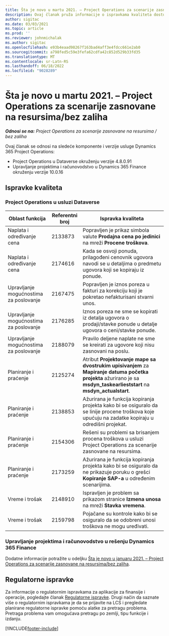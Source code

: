```yaml
---
title: Šta je novo u martu 2021. – Project Operations za scenarije zasnovane na resursima/bez zaliha
description: Ovaj članak pruža informacije o ispravkama kvaliteta dostupnim u izdanju usluge Project Operations za mart 2021. za scenarije zasnovane na resursima/bez zaliha.
author: sigitac
ms.date: 03/03/2021
ms.topic: article
ms.prod: ''
ms.reviewer: johnmichalak
ms.author: sigitac
ms.openlocfilehash: e93b4eaad98267f163bad4aff3e4fdcc661e2ab0
ms.sourcegitcommit: a798fed5c59e3fefa62cdfa42c852d529b33fd35
ms.translationtype: MT
ms.contentlocale: sr-Latn-RS
ms.lasthandoff: 06/18/2022
ms.locfileid: "9028289"
---
```

# <a name="whats-new-march-2021---project-operations-for-resourcenon-stocked-based-scenarios"></a>Šta je novo u martu 2021. – Project Operations za scenarije zasnovane na resursima/bez zaliha

_**Odnosi se na:** Project Operations za scenarije zasnovane na resursima / bez zaliha_

Ovaj članak se odnosi na sledeće komponente i verzije usluge Dynamics 365 Project Operations:

- Project Operations u Dataverse okruženju verzije 4.8.0.91 
- Upravljanje projektima i računovodstvo u Dynamics 365 Finance okruženju verzije 10.0.16 

## <a name="quality-updates"></a>Ispravke kvaliteta

### <a name="project-operations-on-dataverse"></a>Project Operations u usluzi Dataverse


| **Oblast funkcija** | **Referentni broj** | **Ispravka kvaliteta** |
| --- | --- | --- |
| Naplata i određivanje cena | 2133873 | Popravljen je prikaz simbola valute **Prodajna cena po jedinici** na mreži **Procene troškova**. |
| Naplata i određivanje cena | 2174616 | Kada se osvoji ponuda, prilagođeni cenovnik ugovora navodi se u detaljima o predmetu ugovora koji se kopiraju iz ponude. |
| Upravljanje mogućnostima za poslovanje | 2167475 | Popravljen je iznos poreza u fakturi za korekciju koji je pokretao nefakturisani stvarni unos. |
| Upravljanje mogućnostima za poslovanje | 2176285 | Iznos poreza ne sme se kopirati iz detalja ugovora o prodaji/stavke ponude u detalje ugovora o ceni/stavke ponude. |
| Upravljanje mogućnostima za poslovanje | 2188079 | Pravilo deljene naplate ne sme se kreirati za ugovore koji nisu zasnovani na poslu. |
| Planiranje i praćenje | 2125274 | Atribut **Projektovanje mape sa dvostrukim upisivanjem** za **Mapiranje datuma početka projekta** ažurirano je sa **msdyn\_taskearlieststart** na **msdyn\_actualstart**. |
| Planiranje i praćenje | 2138853 | Ažurirana je funkcija kopiranja projekta kako bi se osiguralo da se linije procene troškova koje upućuju na zadatke kopiraju u odredišni projekat. |
| Planiranje i praćenje | 2154306 | Rešeni su problemi sa brisanjem procena troškova u usluzi Project Operations za scenarije zasnovane na resursima. |
| Planiranje i praćenje | 2173259 | Ažurirana je funkcija kopiranja projekta kako bi se osiguralo da ne prikazuje poruku o grešci **Kopiranje SAP-a** u određenim scenarijima. |
| Vreme i trošak | 2148910 | Ispravljen je problem sa prikazom stranice **Izmena unosa** na mreži **Stavka vremena**. |
| Vreme i trošak | 2159798 | Pojačane su kontrole kako bi se osiguralo da se odobreni unosi troškova ne mogu uređivati. |

### <a name="project-management-and-accounting-on-dynamics-365-finance"></a>Upravljanje projektima i računovodstvo u rešenju Dynamics 365 Finance

Dodatne informacije potražite u odeljku [Šta je novo u januaru 2021. – Project Operations za scenarije zasnovane na resursima/bez zaliha](whats-new-jan-2021-resource-based.md).

## <a name="regulatory-updates"></a>Regulatorne ispravke

Za informacije o regulatornim ispravkama za aplikacije za finansije i operacije, pogledajte članak [Regulatorne ispravke](/dynamics365/finance/localizations/regulatory-updates). Drugi način da saznate više o regulatornim ispravkama je da se prijavite na LCS i pregledate planirane regulatorne ispravke pomoću alatke za pretragu problema. Pretraga problema vam omogućava pretragu po zemlji, tipu funkcije i izdanju.


[!INCLUDE[footer-include](../includes/footer-banner.md)]
